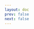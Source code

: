 ```yaml
---
layout: doc
prev: false
next: false
---
```


<CustomItemBox :item="{
  name: '《拉文德特商会简史》',
  icon: '/wiki/item/book_a_05.png',
  type: '书籍',
  description: '',
  params: {
    stack: 1,
    durability: -1 
  },
  obtain: {
    found: [],
    npc: [],
    shop: [],
    gardening: []
  }
}" />
